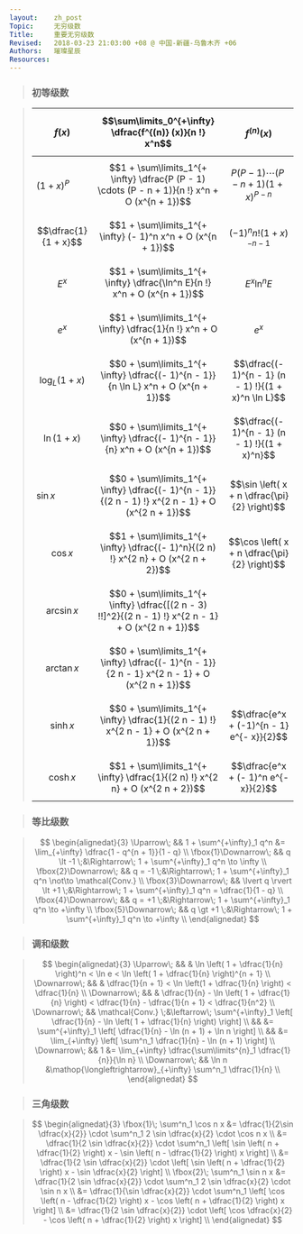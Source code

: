 ```yaml
---
layout:    zh_post
Topic:     无穷级数
Title:     重要无穷级数
Revised:   2018-03-23 21:03:00 +08 @ 中国-新疆-乌鲁木齐 +06
Authors:   璀璨星辰
Resources:
---
```


> ### 初等级数

> | **$$f (x)$$** | **$$\sum\limits_0^{+\infty}  \dfrac{f^{(n)} (x)}{n !} x^n$$** | **$$f^{(n)} (x)$$** |
> | :------------------- | :--------------------------------------- | :--------------------------------------- |
> | $(1 + x)^P$          | $$1 + \sum\limits_1^{+ \infty} \dfrac{P (P - 1) \cdots (P - n + 1)}{n !} x^n + O (x^{n + 1})$$ | $$P (P - 1) \cdots (P - n + 1) (1 + x)^{P - n}$$ |
> | $$\dfrac{1}{1 + x}$$ | $$1 + \sum\limits_1^{+ \infty} (- 1)^n x^n + O (x^{n + 1})$$ | $$(- 1)^n n ! (1 + x)^{- n - 1}$$        |
> | $$E^x$$              | $$1 + \sum\limits_1^{+ \infty} \dfrac{\ln^n E}{n !} x^n + O (x^{n + 1})$$ | $$E^x \ln^n E$$                          |
> | $$e^x$$              | $$1 + \sum\limits_1^{+ \infty} \dfrac{1}{n !} x^n + O (x^{n + 1})$$ | $$e^x$$                                  |
> | $$\log_L (1 + x)$$   | $$0 + \sum\limits_1^{+ \infty} \dfrac{(- 1)^{n - 1}}{n \ln L} x^n + O (x^{n + 1})$$ | $$\dfrac{(- 1)^{n - 1} (n - 1) !}{(1 + x)^n \ln L}$$ |
> | $$\ln (1 + x)$$      | $$0 + \sum\limits_1^{+ \infty} \dfrac{(- 1)^{n - 1}}{n} x^n + O (x^{n + 1})$$ | $$\dfrac{(- 1)^{n - 1} (n - 1) !}{(1 + x)^n}$$ |
> | $\sin x$             | $$0 + \sum\limits_1^{+ \infty} \dfrac{(- 1)^{n - 1}}{(2 n - 1) !} x^{2 n - 1} + O (x^{2 n + 1})$$ | $$\sin \left( x + n \dfrac{\pi}{2} \right)$$ |
> | $$\cos x$$           | $$1 + \sum\limits_1^{+ \infty} \dfrac{(- 1)^n}{(2 n) !} x^{2 n} + O (x^{2 n + 2})$$ | $$\cos \left( x + n \dfrac{\pi}{2} \right)$$ |
> | $$\arcsin x$$        | $$0 + \sum\limits_1^{+ \infty} \dfrac{[(2 n - 3) !!]^2}{(2 n - 1) !} x^{2 n - 1} + O (x^{2 n + 1})$$ |                                          |
> | $$\arctan x$$        | $$0 + \sum\limits_1^{+ \infty} \dfrac{(- 1)^{n - 1}}{2 n - 1} x^{2 n - 1} + O (x^{2 n + 1})$$ |                                          |
> | $$\sinh x$$          | $$0 + \sum\limits_1^{+ \infty} \dfrac{1}{(2 n - 1) !} x^{2 n - 1} + O (x^{2 n + 1})$$ | $$\dfrac{e^x + (-1)^{n - 1} e^{- x}}{2}$$ |
> | $$\cosh x$$          | $$1 + \sum\limits_1^{+ \infty} \dfrac{1}{(2 n) !} x^{2 n} + O (x^{2 n + 2})$$ | $$\dfrac{e^x + (- 1)^n e^{- x}}{2}$$     |

> ### 等比级数

> $$
> \begin{alignedat}{3}
> \Uparrow\; && 1 + \sum^{+\infty}_1 q^n &= \lim_{+\infty} \dfrac{1 - q^{n + 1}}{1 - q} \\
> \fbox{1}\Downarrow\; && q \lt -1 \;&\Rightarrow\; 1 + \sum^{+\infty}_1 q^n \to \infty \\
> \fbox{2}\Downarrow\; && q = -1 \;&\Rightarrow\; 1 + \sum^{+\infty}_1 q^n \not\to \mathcal{Conv.} \\
> \fbox{3}\Downarrow\; && \lvert q \rvert \lt +1 \;&\Rightarrow\; 1 + \sum^{+\infty}_1 q^n = \dfrac{1}{1 - q} \\
> \fbox{4}\Downarrow\; && q = +1 \;&\Rightarrow\; 1 + \sum^{+\infty}_1 q^n \to +\infty \\
> \fbox{5}\Downarrow\; && q \gt +1 \;&\Rightarrow\; 1 + \sum^{+\infty}_1 q^n \to +\infty \\
> \end{alignedat}
> $$
>

> ### 调和级数

> $$
> \begin{alignedat}{3}
> \Uparrow\;   &&                   & \ln \left( 1 + \dfrac{1}{n} \right)^n < \ln e < \ln \left( 1 + \dfrac{1}{n} \right)^{n + 1} \\
> \Downarrow\; &&                   & \dfrac{1}{n + 1} < \ln \left(1 + \dfrac{1}{n} \right) < \dfrac{1}{n} \\
> \Downarrow\; &&                   & \dfrac{1}{n} - \ln \left( 1 + \dfrac{1}{n} \right) < \dfrac{1}{n} - \dfrac{1}{n + 1} < \dfrac{1}{n^2} \\
> \Downarrow\; && \mathcal{Conv.} \;&\leftarrow\; \sum^{+\infty}_1 \left[ \dfrac{1}{n} - \ln \left( 1 + \dfrac{1}{n} \right) \right] \\
>              &&                   &= \sum^{+\infty}_1 \left[ \dfrac{1}{n} - \ln (n + 1) + \ln n \right] \\
>              &&                   &= \lim_{+\infty} \left[ \sum^n_1 \dfrac{1}{n} - \ln (n + 1) \right] \\
> \Downarrow\; &&                 1 &= \lim_{+\infty} \dfrac{\sum\limits^{n}_1 \dfrac{1}{n}}{\ln n} \\
> \Downarrow\; &&             \ln n &\mathop{\longleftrightarrow}_{+\infty} \sum^n_1 \dfrac{1}{n} \\
> \end{alignedat}
> $$
>

> ### 三角级数

> $$
> \begin{alignedat}{3}
> \fbox{1}\; \sum^n_1 \cos n x &= \dfrac{1}{2\sin \dfrac{x}{2}} \cdot \sum^n_1 2 \sin \dfrac{x}{2} \cdot \cos n x \\
>                              &= \dfrac{1}{2 \sin \dfrac{x}{2}} \cdot \sum^n_1 \left[ \sin \left( n + \dfrac{1}{2} \right) x - \sin \left( n - \dfrac{1}{2} \right) x \right] \\
>                              &= \dfrac{1}{2 \sin \dfrac{x}{2}} \cdot \left[ \sin \left( n + \dfrac{1}{2} \right) x - \sin \dfrac{x}{2} \right] \\
> \fbox{2}\; \sum^n_1 \sin n x &= \dfrac{1}{2 \sin \dfrac{x}{2}} \cdot \sum^n_1 2 \sin \dfrac{x}{2} \cdot \sin n x \\
>                              &= \dfrac{1}{\sin \dfrac{x}{2}} \cdot \sum^n_1 \left[ \cos \left( n - \dfrac{1}{2} \right) x - \cos \left( n + \dfrac{1}{2} \right) x \right] \\
>                              &= \dfrac{1}{2 \sin \dfrac{x}{2}} \cdot \left[ \cos \dfrac{x}{2} - \cos \left( n + \dfrac{1}{2} \right) x \right] \\
> \end{alignedat}
> $$
>
